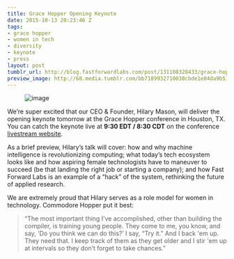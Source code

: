 ```yaml
---
title: Grace Hopper Opening Keynote
date: 2015-10-13 20:23:46 Z
tags:
- grace hopper
- women in tech
- diversity
- keynote
- press
layout: post
tumblr_url: http://blog.fastforwardlabs.com/post/131108328433/grace-hopper-opening-keynote
preview_image: http://68.media.tumblr.com/bb7189932710038cbde1e04da9b51eeb/tumblr_inline_nw6da4Gppo1ta78fg_540.jpg
---
```


<figure data-orig-width="800" data-orig-height="533" class="tmblr-full"><img src="http://68.media.tumblr.com/bb7189932710038cbde1e04da9b51eeb/tumblr_inline_nw6da4Gppo1ta78fg_540.jpg" alt="image" data-orig-width="800" data-orig-height="533"/></figure><p>We’re super excited that our CEO &amp; Founder, Hilary Mason, will deliver the opening keynote tomorrow at the Grace Hopper conference in Houston, TX. You can catch the keynote live at <b>9:30 EDT / 8:30 CDT</b> on the conference <a href="http://gracehopper.anitaborg.org/conference-overview/livestream-schedule-2015/wednesday-livestream-2015/">livestream website</a>. </p><p>As a brief preview, Hilary’s talk will cover: how and why machine intelligence is revolutionizing computing; what today’s tech ecosystem looks like and how aspiring female technologists have to maneuver to succeed (be that landing the right job or starting a company); and how Fast Forward Labs is an example of a “hack” of the system, rethinking the future of applied research. </p><p>We are extremely proud that Hilary serves as a role model for women in technology. Commodore Hopper put it best: </p>

> “The most important thing I&rsquo;ve accomplished, other than building the compiler, is training young people. They come to me, you know, and say, &lsquo;Do you think we can do this?&rsquo; I say, &ldquo;Try it.&rdquo; And I back 'em up. They need that. I keep track of them as they get older and I stir 'em up at intervals so they don&rsquo;t forget to take chances.”
